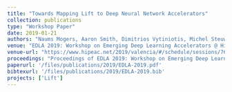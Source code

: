 ```yaml
---
title: "Towards Mapping Lift to Deep Neural Network Accelerators"
collection: publications
type: "Workshop Paper"
date: 2019-01-21
authors: "Naums Mogers, Aaron Smith, Dimitrios Vytiniotis, Michel Steuwer, Christophe Dubach, and Ryota Tomioka"
venue: "EDLA 2019: Workshop on Emerging Deep Learning Accelerators @ HiPEAC 2019"
venue-url: "https://www.hipeac.net/2019/valencia/#/schedule/sessions/7627/"
proceedings: "Proceedings of EDLA 2019: Workshop on Emerging Deep Learning Accelerators @ HiPEAC 2019, Valencia, Jan 21st 2019."
paperurl: '/files/publications/2019/EDLA-2019.pdf'
bibtexurl: '/files/publications/2019/EDLA-2019.bib'
projects: ['Lift']
---
```

